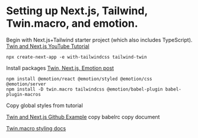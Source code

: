 # Setting up Next.js, Tailwind, Twin.macro, and emotion.

Begin with Next.js+Tailwind starter project (which also includes TypeScript).
[Twin and Next.js YouTube Tutorial](https://www.youtube.com/watch?v=do3LSqK929Q)
```
npx create-next-app -e with-tailwindcss tailwind-twin
```

Install packages
[Twin, Next.js, Emotion post](https://www.elvisduru.com/blog/twin-macro-use-tailwind-and-css-in-js-in-a-nextjs-app)
```
npm install @emotion/react @emotion/styled @emotion/css @emotion/server
npm install -D twin.macro tailwindcss @emotion/babel-plugin babel-plugin-macros
```
Copy global styles from tutorial

[Twin and Next.js Github Example](https://github.com/ben-rogerson/twin.examples/tree/master/next-emotion-typescript)
copy babelrc
copy document

[Twin.macro styling docs](https://github.com/ben-rogerson/twin.macro/blob/master/docs/prop-styling-guide.md)

